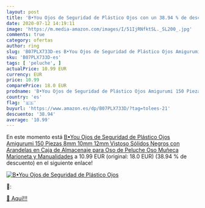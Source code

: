 ```yaml
---
layout: post
title: 'B•You Ojos de Seguridad de Plástico Ojos con un 38.94 % de descuento'
date: 2020-07-12 14:19:11
image: 'https://m.media-amazon.com/images/I/51IjRNfktSL._SL200_.jpg'
comments: true
category: ofertas
author: ring
slug: 'B07PLX733D-es B•You Ojos de Seguridad de Plástico Ojos Amigurumi 150...'
sku: 'B07PLX733D-es'
tags: [ 'peluche', ]
actualPrice: 10.99 EUR
currency: EUR
price: 10.99
comparePrice: 18.0 EUR
prodname: 'B•You Ojos de Seguridad de Plástico Ojos Amigurumi 150 Piezas 8mm 10mm 12mm Vistoso Sólidos Negros con Arandelas en Caja de Almacenaje para Oso de Peluche Oso Muñeca Marioneta y Manualidades'
country: 'es'
flag: '🇪🇸'
buyurl: 'https://www.amazon.es/dp/B07PLX733D/?tag=tolees-21'
descuento: '38.94'
average: '10.99'
---
```


En este momento está [B•You Ojos de Seguridad de Plástico Ojos Amigurumi 150 Piezas 8mm 10mm 12mm Vistoso Sólidos Negros con Arandelas en Caja de Almacenaje para Oso de Peluche Oso Muñeca Marioneta y Manualidades](https://www.amazon.es/dp/B07PLX733D/?tag=tolees-21) a 10.99 EUR (original: 18.0 EUR) (38.94 %  de descuento) en el siguiente enlace!

[![B•You Ojos de Seguridad de Plástico Ojos](https://m.media-amazon.com/images/I/51IjRNfktSL._SL200_.jpg)](https://www.amazon.es/dp/B07PLX733D/?tag=tolees-21)

🔎:


[🛒 Aquí!!!](https://www.amazon.es/dp/B07PLX733D/?tag=tolees-21)
